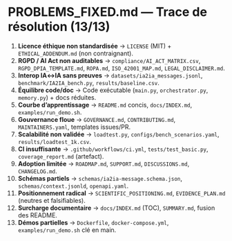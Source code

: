 # PROBLEMS_FIXED.md — Trace de résolution (13/13)

1. **Licence éthique non standardisée** → `LICENSE` (MIT) + `ETHICAL_ADDENDUM.md` (non contraignant).
2. **RGPD / AI Act non auditables** → `compliance/AI_ACT_MATRIX.csv`, `RGPD_DPIA_TEMPLATE.md`, `ROPA.md`, `ISO_42001_MAP.md`, `LEGAL_DISCLAIMER.md`.
3. **Interop IA↔IA sans preuves** → `datasets/ia2ia_messages.jsonl`, `benchmark/IA2IA_bench.py`, `results/baseline.csv`.
4. **Équilibre code/doc** → Code exécutable (`main.py`, `orchestrator.py`, `memory.py`) + docs réduites.
5. **Courbe d’apprentissage** → `README.md` concis, `docs/INDEX.md`, `examples/run_demo.sh`.
6. **Gouvernance floue** → `GOVERNANCE.md`, `CONTRIBUTING.md`, `MAINTAINERS.yaml`, templates issues/PR.
7. **Scalabilité non validée** → `loadtest.py`, `configs/bench_scenarios.yaml`, `results/loadtest_1k.csv`.
8. **CI insuffisante** → `.github/workflows/ci.yml`, `tests/test_basic.py`, `coverage_report.md` (artefact).
9. **Adoption limitée** → `ROADMAP.md`, `SUPPORT.md`, `DISCUSSIONS.md`, `CHANGELOG.md`.
10. **Schémas partiels** → `schemas/ia2ia-message.schema.json`, `schemas/context.jsonld`, `openapi.yaml`.
11. **Positionnement radical** → `SCIENTIFIC_POSITIONING.md`, `EVIDENCE_PLAN.md` (neutres et falsifiables).
12. **Surcharge documentaire** → `docs/INDEX.md` (TOC), `SUMMARY.md`, fusion des README.
13. **Démos partielles** → `Dockerfile`, `docker-compose.yml`, `examples/run_demo.sh` clé en main.
